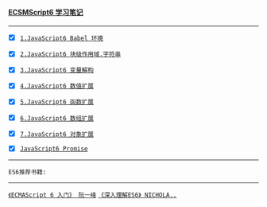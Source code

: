 #### <a href="#top" id="top"> ECSMScript6 学习笔记 </a>
----


- [x] [`1.JavaScript6 Babel 环境`](./ES6Babel.md)

- [x] [`2.JavaScript6 块级作用域.字符串`](./ECS6LetConstString.md)

- [x] [`3.JavaScript6 变量解构`](./ECS6VariableAssignment.md)

- [x] [`4.JavaScript6 数值扩展`](./ECS6Number.md)

- [x] [`5.JavaScript6 函数扩展`](./ECS6Function.md)

- [x] [`6.JavaScript6 数组扩展`](./ECS6Array.md)

- [x] [`7.JavaScript6 对象扩展`](./ECS6Object.md)

- [x] [`JavaScript6 Promise`](./ECS6Promise.md)

-----
`ES6推荐书籍:` <br/>

---
[`《ECMAScript 6 入门》 阮一峰`](http://es6.ruanyifeng.com/) [`《深入理解ES6》 NICHOLA..`](https://segmentfault.com/a/1190000010199272)

